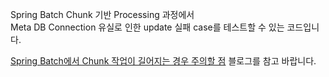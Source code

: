 Spring Batch Chunk 기반 Processing 과정에서  
Meta DB Connection 유실로 인한 update 실패 case를 테스트할 수 있는 코드입니다.  

[Spring Batch에서 Chunk 작업이 길어지는 경우 주의할 점](https://jaehun2841.github.io/2020/08/08/2020-08-08-spring-batch-db-connection-issue) 블로그를 참고 바랍니다.
